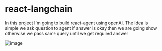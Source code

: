 # react-langchain

In this project I'm going to build react-agent using openAI. The Idea is simple we ask question 
to agent if answer is okay then we are going show otherwise we pass same query until we get required answer

![image](https://github.com/user-attachments/assets/907a849d-56ee-4d86-ab6c-cf666ef267a8)
